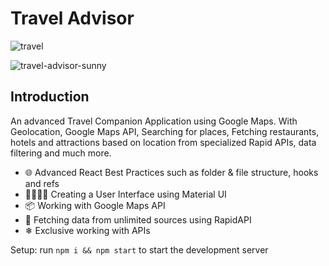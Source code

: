 # Travel Advisor

![travel](https://user-images.githubusercontent.com/17198965/165286722-22606cf0-7c85-4c1a-b94d-7bcf8f2be5d1.png)

![travel-advisor-sunny](https://user-images.githubusercontent.com/17198965/165285443-62b47f79-6b74-4908-bcf6-40d7634e379f.png)

## Introduction
An advanced Travel Companion Application using Google Maps. With Geolocation, Google Maps API, Searching for places, Fetching restaurants, hotels and attractions based on location from specialized Rapid APIs, data filtering and much more.

- 🌐 Advanced React Best Practices such as folder & file structure, hooks and refs
- 👨‍👩‍👧‍👦 Creating a User Interface using Material UI
- 📦 Working with Google Maps API
- 📝 Fetching data from unlimited sources using RapidAPI
- ❄ Exclusive working with APIs

Setup: run ```npm i && npm start``` to start the development server

